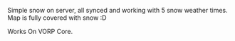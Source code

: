 Simple snow on server, all synced and working with 5 snow weather times. Map is fully covered with snow :D

Works On VORP Core.
